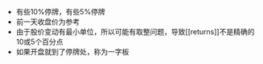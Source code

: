- 有些$10\%$停牌，有些$5\%$停牌
- 前一天收盘价为参考
- 由于股价变动有最小单位，所以可能有取整问题，导致[[returns]]不是精确的10或5个百分点
- 如果开盘就到了停牌处，称为一字板
